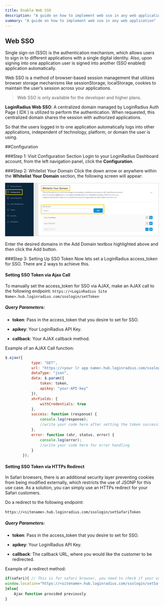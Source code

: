 ```yaml
---
title: Enable Web SSO
description: "A guide on how to implement web sso in any web application."
summary: "A guide on how to implement web sso in any web application"
---
```


## Web SSO

Single sign-on (SSO) is the authentication mechanism, which allows users to sign in to different applications with a single digital identity. Also, upon signing into one application user is signed into another (SSO enabled) application automatically. 


Web SSO is a method of browser-based session management that utilizes browser storage mechanisms like sessionStorage, localStorage, cookies to maintain the user’s session across your applications.

> Web SSO is only available for the developer and higher plans.

**LoginRadius Web SSO**: A centralized domain managed by LoginRadius Auth Page ( IDX ) is utilized to perform the authentication. When requested, this centralized domain shares the session with authorized applications.

So that the users logged in to one application automatically logs into other applications, independent of technology, platform, or domain the user is using.

##Configuration

###Step 1: Visit Configuration Section 
 Login to your LoginRadius Dashboard account, from the left navigation panel, click the **Configuration**.

###Step 2: Whitelist Your Domain
 Click the down arrow or anywhere within the **Whitelist Your Domain**  section, the following screen will appear:

![alt_text](../../assets/blog-common/domain-whitelisting.png "image_tooltip")

Enter the desired domains in the Add Domain textbox highlighted above and then click the Add button. 

###Step 3: Setting Up SSO Token
Now lets set a LoginRadius access_token for SSO. There are 2 ways to achieve this.

#### Setting SSO Token via Ajax Call

To manually set the access_token for SSO via AJAX, make an AJAX call to the following endpoint: `https://<LoginRadius Site Name>.hub.loginradius.com/ssologin/setToken`

##### Query Parameters:

- **token**: Pass in the access_token that you desire to set for SSO.

- **apikey**: Your LoginRadius API Key.

- **callback**: Your AJAX callback method.


Example of an AJAX Call function:

```javascript
$.ajax({
            type: "GET",
            url: "https://<your lr app name>.hub.loginradius.com/ssologin/setToken",
            dataType: "json",
            data: $.param({
                token: token,
                apikey: "your-API-key"
            }),
            xhrFields: {
                withCredentials: true
            },
            success: function (response) {
                console.log(response);
                //write your code here after setting the token successfully
            },
            error: function (xhr, status, error) {
                console.log(error);
                //write your code here for error handling
            }
        });

```

#### Setting SSO Token via HTTPs Redirect

In Safari browsers, there is an additional security layer preventing cookies from being modified externally, which restricts the use of JSONP for this use case. As a solution, you can simply use an HTTPs redirect for your Safari customers.

Do a redirect to the following endpoint:

`https://<sitename>.hub.loginradius.com/ssologin/setSafariToken`

##### Query Parameters:

- **token**: Pass in the access_token that you desire to set for SSO.

- **apikey**: Your LoginRadius API Key.

- **callback**: The callback URL, where you would like the customer to be redirected.

Example of a redirect method:

```javascript
if(safari){ // This is for safari browser, you need to check if your user is using safari or not
window.location="https://<sitename>.hub.loginradius.com/ssologin/setSafariToken?token=<accesstoken>&apiKey=<apikey>&callback=<callbackURL>"
}else{
   	Ajax function provided previously
}
```


